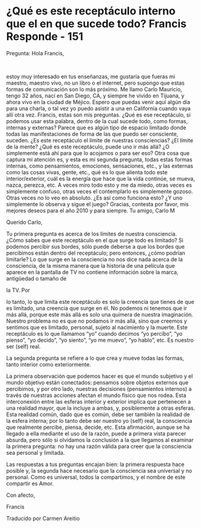 # ¿Qué es este receptáculo interno que el en que sucede todo? Francis Responde - 151

Pregunta: Hola Francis,

  

estoy muy interesado en tus enseñanzas, me gustaría que fueras mi maestro, maestro vivo, no un libro o el internet, pero supongo que estas formas de comunicación son lo más próximo. Me llamo Carlo Mauricio, tengo 32 años, nací en San Diego, CA, y siempre he vivido en Tijuana, y ahora vivo en la ciudad de Méjico. Espero que puedas venir aquí algún día para una charla, o tal vez yo puedo asistir a una en California cuando vaya allí otra vez. Francis, estas son mis preguntas. ¿Qué es ese receptáculo, si podemos usar esta palabra, dentro de la cual sucede todo, como formas, internas y externas? Parece que es algún tipo de espacio limitado donde todas las manifestaciones de forma de las que puedo ser consciente, suceden. ¿Es este receptáculo el límite de nuestras consciencias? ¿El límite de la mente? ¿Qué es este receptáculo, puede uno ir más allá? ¿O simplemente está ahí para que lo acojamos o para ser eso? Otra cosa que captura mi atención es, y esta es mi segunda pregunta, todas estas formas internas, como pensamientos, emociones, sensaciones, etc., y las externas como las cosas vivas, gente, etc., qué es lo que alienta todo este interior/exterior, cuál es la energía que hace que la vida continúe, se mueva, nazca, perezca, etc. A veces miro todo esto y me da miedo, otras veces es simplemente confuso, otras veces el contemplarlo es simplemente gozoso. Otras veces no lo veo en absoluto. ¿Es así como funciona esto? ¿Y uno simplemente lo observa y sigue el juego? Gracias, contesta por favor, mis mejores deseos para el año 2010 y para siempre. Tu amigo, Carlo M

Querido Carlo,

Tu primera pregunta es acerca de los límites de nuestra consciencia. ¿Cómo sabes que este receptáculo en el que surge todo es limitado? Si podemos percibir sus bordes, sólo puede deberse a que los bordes que percibimos están dentro del receptáculo; pero entonces, ¿cómo podrían limitarle? Lo que surge en la consciencia no nos dice nada acerca de la consciencia, de la misma manera que la historia de una película que aparece en la pantalla de TV no contiene información sobre la marca, antigüedad o tamaño de 

la TV. Por

 lo tanto, lo que limita este receptáculo es solo la creencia que tienes de que es limitado, una creencia que surge en él. No podemos ni tenemos que ir más allá, porque este más allá es solo una quimera de nuestra imaginación. Nuestro problema no es que no podamos ir más allá, sino que creemos y sentimos que es limitado, personal, sujeto al nacimiento y la muerte. Este receptáculo es lo que llamamos “yo” cuando decimos “yo percibo”, “yo pienso”, “yo decido”, “yo siento”, “yo me muevo”, “yo hablo”, etc. Es nuestro ser (self) real.

La segunda pregunta se refiere a lo que crea y mueve todas las formas, tanto interior como exteriormente. 

La primera observación que podemos hacer es que el mundo subjetivo y el mundo objetivo están conectados: pensamos sobre objetos externos que percibimos, y por otro lado, nuestras decisiones (pensamientos internos) a través de nuestras acciones afectan el mundo físico que nos rodea. Esta interconexión entre las esferas interior y exterior implica que pertenecen a una realidad mayor, que la incluye a ambas, y, posiblemente a otras esferas. Esta realidad común, dado que es común, debe ser también la realidad de la esfera interna; por lo tanto debe ser nuestro yo (self) real, la consciencia que realmente percibe, piensa, decide, etc. Esta afirmación, aunque se ha llegado a ella mediante el uso de la razón, puede a primera vista parecer absurda, pero sólo si olvidamos la conclusión a la que llegamos al examinar la primera pregunta: no hay una razón válida para creer que la consciencia sea personal y limitada.

Las respuestas a tus preguntas encajan bien: la primera respuesta hace posible y, la segunda hace necesario que la consciencia sea universal y no personal. Como es universal, todos la compartimos, y el nombre de este compartir es Amor.

Con afecto,

Francis 

Traducido por Carmen Areitio

